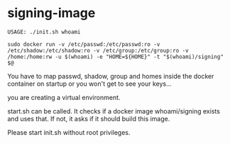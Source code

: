 signing-image
=============

    USAGE: ./init.sh whoami

    sudo docker run -v /etc/passwd:/etc/passwd:ro -v /etc/shadow:/etc/shadow:ro -v /etc/group:/etc/group:ro -v /home:/home:rw -u $(whoami) -e "HOME=${HOME}" -t "$(whoami)/signing" $@

You have to map passwd, shadow, group and homes inside the docker container on startup
or you won't get to see your keys...

you are creating a virtual environment.

start.sh can be called. It checks if a docker image whoami/signing exists and uses that.
If not, it asks if it should build this image.

Please start init.sh without root privileges.

